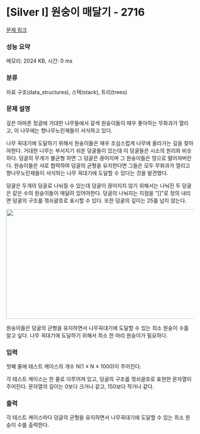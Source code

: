 # [Silver I] 원숭이 매달기 - 2716 

[문제 링크](https://www.acmicpc.net/problem/2716) 

### 성능 요약

메모리: 2024 KB, 시간: 0 ms

### 분류

자료 구조(data_structures), 스택(stack), 트리(trees)

### 문제 설명

<p>깊은 아마존 정글에 거대한 나무들에서 갈색 원숭이들이 매우 좋아하는 무화과가 열리고, 이 나무에는 향나무노린재들이 서식하고 있다.</p>

<p>나무 꼭대기에 도달하기 위해서 원숭이들은 매우 조심스럽게 나무에 올라가는 길을 찾아야한다. 거대한 나무는 부서지기 쉬운 덩굴들이 있는데 이 덩굴들은 시소의 원리와 비슷하다. 덩굴의 무게가 불균형 하면 그 덩굴은 끊어지며 그 원숭이들은 땅으로 떨어져버린다. 원숭이들은 서로 협력하여 덩굴의 균형을 유지한다면 그들은 모두 무화과가 열리고 향나무노린재들이 서식하는 나무 꼭대기에 도달할 수 있다는 것을 발견했다.</p>

<p>덩굴은 두개의 덩굴로 나눠질 수 있는데 덩굴이 끊어지지 않기 위해서는 나눠진 두 덩굴은 같은 수의 원숭이들이 매달려 있어야한다. 덩굴의 나눠지는 지점을 "[]"로 정의 내리면 덩굴의 구조를 꺾쇠괄호로 표시할 수 있다. 또한 덩굴의 깊이는 25를 넘지 않는다.</p>

<p style="text-align: center;"><img alt="" src="https://onlinejudgeimages.s3-ap-northeast-1.amazonaws.com/upload/images/monkey.png" style="width: 520px; height: 294px;"></p>

<p>원숭이들은 덩굴의 균형을 유지하면서 나무꼭대기에 도달할 수 있는 최소 원숭이 수를 알고 싶다. 나무 꼭대기에 도달하기 위해서 최소 한 마리 원숭이가 필요하다.</p>

### 입력 

 <p>첫째 줄에 테스트 케이스의 개수 N(1 ≤ N ≤ 1000)이 주어진다.</p>

<p>각 테스트 케이스는 한 줄로 이루어져 있고, 덩굴의 구조를 꺾쇠괄호로 표현한 문자열이 주어진다. 문자열의 길이는 0보다 크거나 같고, 150보다 작거나 같다.</p>

### 출력 

 <p>각 테스트 케이스마다 덩굴의 균형을 유지하면서 나무꼭대기에 도달할 수 있는 최소 원숭이 수를 출력한다.</p>

